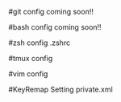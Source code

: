 #git config
coming soon!!

#bash config 
coming soon!!

#zsh config
.zshrc

#tmux config 

#vim config


#KeyRemap Setting
private.xml
